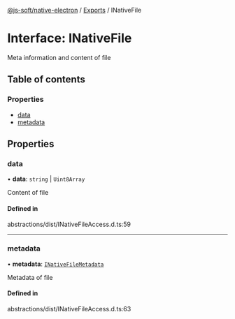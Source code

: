 [@js-soft/native-electron](../README.md) / [Exports](../modules.md) / INativeFile

# Interface: INativeFile

Meta information and content of file

## Table of contents

### Properties

- [data](INativeFile.md#data)
- [metadata](INativeFile.md#metadata)

## Properties

### data

• **data**: `string` \| `Uint8Array`

Content of file

#### Defined in

abstractions/dist/INativeFileAccess.d.ts:59

___

### metadata

• **metadata**: [`INativeFileMetadata`](INativeFileMetadata.md)

Metadata of file

#### Defined in

abstractions/dist/INativeFileAccess.d.ts:63
